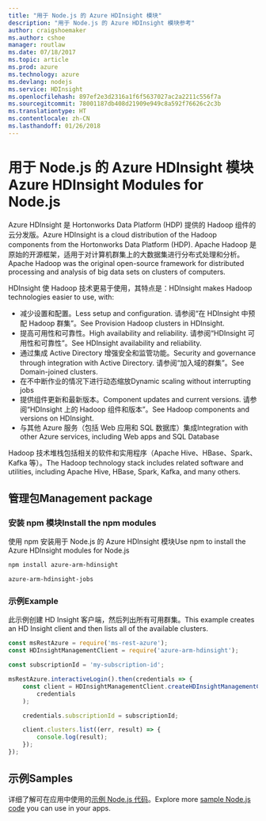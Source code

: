 ```yaml
---
title: "用于 Node.js 的 Azure HDInsight 模块"
description: "用于 Node.js 的 Azure HDInsight 模块参考"
author: craigshoemaker
ms.author: cshoe
manager: routlaw
ms.date: 07/18/2017
ms.topic: article
ms.prod: azure
ms.technology: azure
ms.devlang: nodejs
ms.service: HDInsight
ms.openlocfilehash: 897ef2e3d2316a1f6f5637027ac2a2211c556f7a
ms.sourcegitcommit: 78001187db408d21909e949c8a592f76626c2c3b
ms.translationtype: HT
ms.contentlocale: zh-CN
ms.lasthandoff: 01/26/2018
---
```

# <a name="azure-hdinsight-modules-for-nodejs"></a><span data-ttu-id="29ab2-103">用于 Node.js 的 Azure HDInsight 模块</span><span class="sxs-lookup"><span data-stu-id="29ab2-103">Azure HDInsight Modules for Node.js</span></span>

<span data-ttu-id="29ab2-104">Azure HDInsight 是 Hortonworks Data Platform (HDP) 提供的 Hadoop 组件的云分发版。</span><span class="sxs-lookup"><span data-stu-id="29ab2-104">Azure HDInsight is a cloud distribution of the Hadoop components from the Hortonworks Data Platform (HDP).</span></span> <span data-ttu-id="29ab2-105">Apache Hadoop 是原始的开源框架，适用于对计算机群集上的大数据集进行分布式处理和分析。</span><span class="sxs-lookup"><span data-stu-id="29ab2-105">Apache Hadoop was the original open-source framework for distributed processing and analysis of big data sets on clusters of computers.</span></span>

<span data-ttu-id="29ab2-106">HDInsight 使 Hadoop 技术更易于使用，其特点是：</span><span class="sxs-lookup"><span data-stu-id="29ab2-106">HDInsight makes Hadoop technologies easier to use, with:</span></span>
- <span data-ttu-id="29ab2-107">减少设置和配置。</span><span class="sxs-lookup"><span data-stu-id="29ab2-107">Less setup and configuration.</span></span> <span data-ttu-id="29ab2-108">请参阅“在 HDInsight 中预配 Hadoop 群集”。</span><span class="sxs-lookup"><span data-stu-id="29ab2-108">See Provision Hadoop clusters in HDInsight.</span></span>
- <span data-ttu-id="29ab2-109">提高可用性和可靠性。</span><span class="sxs-lookup"><span data-stu-id="29ab2-109">High availability and reliability.</span></span> <span data-ttu-id="29ab2-110">请参阅“HDInsight 可用性和可靠性”。</span><span class="sxs-lookup"><span data-stu-id="29ab2-110">See HDInsight availability and reliability.</span></span>
- <span data-ttu-id="29ab2-111">通过集成 Active Directory 增强安全和监管功能。</span><span class="sxs-lookup"><span data-stu-id="29ab2-111">Security and governance through integration with Active Directory.</span></span> <span data-ttu-id="29ab2-112">请参阅“加入域的群集”。</span><span class="sxs-lookup"><span data-stu-id="29ab2-112">See Domain-joined clusters.</span></span>
- <span data-ttu-id="29ab2-113">在不中断作业的情况下进行动态缩放</span><span class="sxs-lookup"><span data-stu-id="29ab2-113">Dynamic scaling without interrupting jobs</span></span>
- <span data-ttu-id="29ab2-114">提供组件更新和最新版本。</span><span class="sxs-lookup"><span data-stu-id="29ab2-114">Component updates and current versions.</span></span> <span data-ttu-id="29ab2-115">请参阅“HDInsight 上的 Hadoop 组件和版本”。</span><span class="sxs-lookup"><span data-stu-id="29ab2-115">See Hadoop components and versions on HDInsight.</span></span>
- <span data-ttu-id="29ab2-116">与其他 Azure 服务（包括 Web 应用和 SQL 数据库）集成</span><span class="sxs-lookup"><span data-stu-id="29ab2-116">Integration with other Azure services, including Web apps and SQL Database</span></span>

<span data-ttu-id="29ab2-117">Hadoop 技术堆栈包括相关的软件和实用程序（Apache Hive、HBase、Spark、Kafka 等）。</span><span class="sxs-lookup"><span data-stu-id="29ab2-117">The Hadoop technology stack includes related software and utilities, including Apache Hive, HBase, Spark, Kafka, and many others.</span></span> 

## <a name="management-package"></a><span data-ttu-id="29ab2-118">管理包</span><span class="sxs-lookup"><span data-stu-id="29ab2-118">Management package</span></span>

### <a name="install-the-npm-modules"></a><span data-ttu-id="29ab2-119">安装 npm 模块</span><span class="sxs-lookup"><span data-stu-id="29ab2-119">Install the npm modules</span></span>

<span data-ttu-id="29ab2-120">使用 npm 安装用于 Node.js 的 Azure HDInsight 模块</span><span class="sxs-lookup"><span data-stu-id="29ab2-120">Use npm to install the Azure HDInsight modules for Node.js</span></span>

```bash
npm install azure-arm-hdinsight
```

```bash
azure-arm-hdinsight-jobs
```

### <a name="example"></a><span data-ttu-id="29ab2-121">示例</span><span class="sxs-lookup"><span data-stu-id="29ab2-121">Example</span></span> 

<span data-ttu-id="29ab2-122">此示例创建 HD Insight 客户端，然后列出所有可用群集。</span><span class="sxs-lookup"><span data-stu-id="29ab2-122">This example creates an HD Insight client and then lists all of the available clusters.</span></span> 

```javascript
const msRestAzure = require('ms-rest-azure');
const HDInsightManagementClient = require('azure-arm-hdinsight');

const subscriptionId = 'my-subscription-id';

msRestAzure.interactiveLogin().then(credentials => {
    const client = HDInsightManagementClient.createHDInsightManagementClient(
        credentials
    );

    credentials.subscriptionId = subscriptionId;

    client.clusters.list((err, result) => {
        console.log(result);
    });
});
```

## <a name="samples"></a><span data-ttu-id="29ab2-123">示例</span><span class="sxs-lookup"><span data-stu-id="29ab2-123">Samples</span></span>

<span data-ttu-id="29ab2-124">详细了解可在应用中使用的[示例 Node.js 代码](https://azure.microsoft.com/resources/samples/?platform=nodejs)。</span><span class="sxs-lookup"><span data-stu-id="29ab2-124">Explore more [sample Node.js code](https://azure.microsoft.com/resources/samples/?platform=nodejs) you can use in your apps.</span></span>
